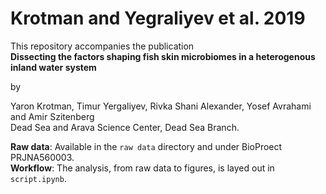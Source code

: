 # Krotman and Yegraliyev et al. 2019

This repository accompanies the publication  
**Dissecting the factors shaping fish skin microbiomes in a heterogenous inland water system**  

by  

Yaron Krotman, Timur Yergaliyev, Rivka Shani Alexander, Yosef Avrahami and Amir Szitenberg  
Dead Sea and Arava Science Center, Dead Sea Branch.
  
**Raw data**: Available in the `raw data` directory and under BioProect PRJNA560003.  
**Workflow**: The analysis, from raw data to figures, is layed out in `script.ipynb`.  
